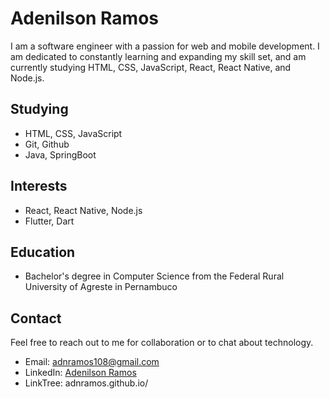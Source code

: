 # Adenilson Ramos

I am a software engineer with a passion for web and mobile development. I am dedicated to constantly learning and expanding my skill set, and am currently studying HTML, CSS, JavaScript, React, React Native, and Node.js.

## Studying

- HTML, CSS, JavaScript
- Git, Github
- Java, SpringBoot

## Interests

- React, React Native, Node.js
- Flutter, Dart

## Education

- Bachelor's degree in Computer Science from the Federal Rural University of Agreste in Pernambuco

## Contact

Feel free to reach out to me for collaboration or to chat about technology.

- Email: adnramos108@gmail.com
- LinkedIn: [Adenilson Ramos](https://www.linkedin.com/in/adn-ramos/)
- LinkTree: adnramos.github.io/
